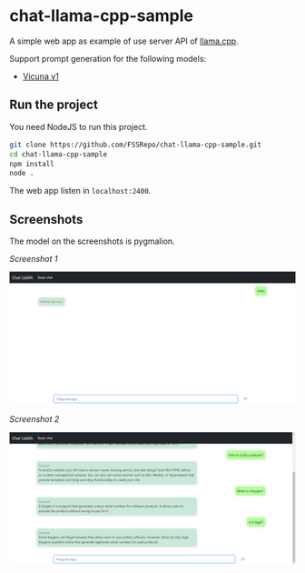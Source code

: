 # chat-llama-cpp-sample
A simple web app as example of use server API of [llama.cpp](https://github.com/ggerganov/llama.cpp).

Support prompt generation for the following models:
* [Vicuna v1](https://huggingface.co/chharlesonfire/ggml-vicuna-7b-f16)

## Run the project

You need NodeJS to run this project.

```bash
git clone https://github.com/FSSRepo/chat-llama-cpp-sample.git
cd chat-llama-cpp-sample
npm install
node .
```

The web app listen in `localhost:2400`.

## Screenshots

The model on the screenshots is pygmalion.

*Screenshot 1*

![Screenshot](images/sample-1.png)

*Screenshot 2*

![Screenshot](images/sample-2.png)
